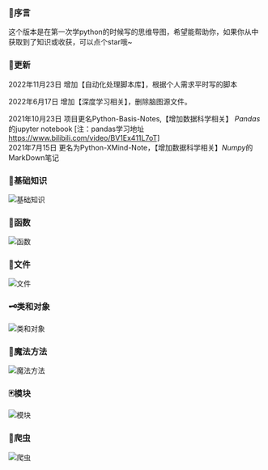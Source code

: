 ### 🍭序言

这个版本是在第一次学python的时候写的思维导图，希望能帮助你，如果你从中获取到了知识或收获，可以点个star哦~

### 🐌更新

2022年11月23日 增加【自动化处理脚本库】，根据个人需求平时写的脚本

2022年6月17日 增加【深度学习相关】，删除脑图源文件。

2021年10月23日 项目更名Python-Basis-Notes,【增加数据科学相关】 *Pandas*的jupyter notebook [注：pandas学习地址 https://www.bilibili.com/video/BV1Ex411L7oT]  
2021年7月15日  更名为Python-XMind-Note，【增加数据科学相关】*Numpy*的MarkDown笔记

### 🍬基础知识

![基础知识](images/%E5%9F%BA%E7%A1%80%E7%9F%A5%E8%AF%86.png)

### 📲函数

![函数](images/%E5%87%BD%E6%95%B0.png)

### 📁文件

![文件](images/%E6%96%87%E4%BB%B6.png)

### 🗝️类和对象

![类和对象](images/%E7%B1%BB%E5%92%8C%E5%AF%B9%E8%B1%A1.png)

### 🧙魔法方法

![魔法方法](images/%E9%AD%94%E6%B3%95%E6%96%B9%E6%B3%95.png)

### 🃏模块

![模块](images/%E6%A8%A1%E5%9D%97.png)

### 🐞爬虫

![爬虫](images/%E7%88%AC%E8%99%AB.png)
